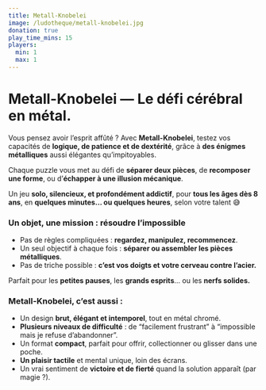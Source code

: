 ```yaml
---
title: Metall-Knobelei
image: /ludotheque/metall-knobelei.jpg
donation: true
play_time_mins: 15
players:
  min: 1
  max: 1
---
```


# **Metall-Knobelei — Le défi cérébral en métal.**

Vous pensez avoir l’esprit affûté ? Avec **Metall-Knobelei**, testez vos capacités de **logique, de patience et de dextérité**, grâce à **des énigmes métalliques** aussi élégantes qu’impitoyables.

Chaque puzzle vous met au défi de **séparer deux pièces**, de **recomposer une forme**, ou d’**échapper à une illusion mécanique**.

Un jeu **solo, silencieux, et profondément addictif**, pour **tous les âges dès 8 ans**, en **quelques minutes… ou quelques heures**, selon votre talent 😅

### Un objet, une mission : résoudre l’impossible

- Pas de règles compliquées : **regardez, manipulez, recommencez**.
- Un seul objectif à chaque fois : **séparer ou assembler les pièces métalliques**.
- Pas de triche possible : **c’est vos doigts et votre cerveau contre l’acier.**

Parfait pour les **petites pauses**, les **grands esprits**… ou les **nerfs solides.**

### Metall-Knobelei, c’est aussi :

- Un design **brut, élégant et intemporel**, tout en métal chromé.
- **Plusieurs niveaux de difficulté** : de “facilement frustrant” à “impossible mais je refuse d’abandonner”.
- Un format **compact**, parfait pour offrir, collectionner ou glisser dans une poche.
- **Un plaisir tactile** et mental unique, loin des écrans.
- Un vrai sentiment de **victoire et de fierté** quand la solution apparaît (par magie ?).
